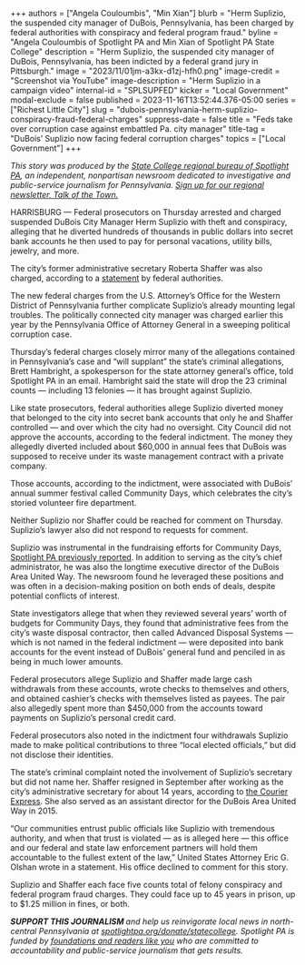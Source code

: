 +++
authors = ["Angela Couloumbis", "Min Xian"]
blurb = "Herm Suplizio, the suspended city manager of DuBois, Pennsylvania, has been charged by federal authorities with conspiracy and federal program fraud."
byline = "Angela Couloumbis of Spotlight PA and Min Xian of Spotlight PA State College"
description = "Herm Suplizio, the suspended city manager of DuBois, Pennsylvania, has been indicted by a federal grand jury in Pittsburgh."
image = "2023/11/01jm-a3kx-d1zj-hfh0.png"
image-credit = "Screenshot via YouTube"
image-description = "Herm Suplizio in a campaign video"
internal-id = "SPLSUPFED"
kicker = "Local Government"
modal-exclude = false
published = 2023-11-16T13:52:44.376-05:00
series = ["Richest Little City"]
slug = "dubois-pennsylvania-herm-suplizio-conspiracy-fraud-federal-charges"
suppress-date = false
title = "Feds take over corruption case against embattled Pa. city manager"
title-tag = "DuBois’ Suplizio now facing federal corruption charges"
topics = ["Local Government"]
+++

<em>This story was produced by the </em><a href="https://www.spotlightpa.org/statecollege"><em>State College regional bureau of Spotlight PA</em></a><em>, an independent, nonpartisan newsroom dedicated to investigative and public-service journalism for Pennsylvania. </em><a href="https://www.spotlightpa.org/newsletters/talkofthetown"><em>Sign up for our regional newsletter, Talk of the Town.</em></a>

HARRISBURG — Federal prosecutors on Thursday arrested and charged suspended DuBois City Manager Herm Suplizio with theft and conspiracy, alleging that he diverted hundreds of thousands in public dollars into secret bank accounts he then used to pay for personal vacations, utility bills, jewelry, and more.

The city’s former administrative secretary Roberta Shaffer was also charged, according to a <a href="https://www.justice.gov/usao-wdpa/pr/dubois-city-manager-and-employee-charged-stealing-hundreds-thousands-dollars-city">statement</a> by federal authorities.

The new federal charges from the U.S. Attorney’s Office for the Western District of Pennsylvania further complicate Suplizio’s already mounting legal troubles. The politically connected city manager was charged earlier this year by the Pennsylvania Office of Attorney General in a sweeping political corruption case.

Thursday’s federal charges closely mirror many of the allegations contained in Pennsylvania’s case and “will supplant” the state’s criminal allegations, Brett Hambright, a spokesperson for the state attorney general’s office, told Spotlight PA in an email. Hambright said the state will drop the 23 criminal counts — including 13 felonies — it has brought against Suplizio.

Like state prosecutors, federal authorities allege Suplizio diverted money that belonged to the city into secret bank accounts that only he and Shaffer controlled — and over which the city had no oversight. City Council did not approve the accounts, according to the federal indictment. The money they allegedly diverted included about $60,000 in annual fees that DuBois was supposed to receive under its waste management contract with a private company.

Those accounts, according to the indictment, were associated with DuBois’ annual summer festival called Community Days, which celebrates the city’s storied volunteer fire department.

<script src="https://www.spotlightpa.org/embed.js" async></script><div data-spl-embed-version="1" data-spl-src="https://www.spotlightpa.org/embeds/newsletter/?cta=Sign%20up%20for%20our%20new%20regional%20newsletter%2C%20%3Cb%3ETalk%20of%20the%20Town%3C%2Fb%3E%2C%20and%20get%20all%20the%20news%20and%20notes%20from%20State%20College%20and%20north-central%20PA.&button=Sign%20Up%20Now&preselect=state_college&eyebrow=DON'T%20MISS%20A%20BEAT"></div>

Neither Suplizio nor Shaffer could be reached for comment on Thursday. Suplizio’s lawyer also did not respond to requests for comment.

Suplizio was instrumental in the fundraising efforts for Community Days, <a href="https://www.spotlightpa.org/statecollege/2023/11/dubois-pennsylvania-herm-suplizio-fraud-corruption-attorney-general/">Spotlight PA previously reported</a>. In addition to serving as the city’s chief administrator, he was also the longtime executive director of the DuBois Area United Way. The newsroom found he leveraged these positions and was often in a decision-making position on both ends of deals, despite potential conflicts of interest.

State investigators allege that when they reviewed several years’ worth of budgets for Community Days, they found that administrative fees from the city’s waste disposal contractor, then called Advanced Disposal Systems — which is not named in the federal indictment — were deposited into bank accounts for the event instead of DuBois’ general fund and penciled in as being in much lower amounts.

Federal prosecutors allege Suplizio and Shaffer made large cash withdrawals from these accounts, wrote checks to themselves and others, and obtained cashier’s checks with themselves listed as payees. The pair also allegedly spent more than $450,000 from the accounts toward payments on Suplizio’s personal credit card.

<script src="https://www.spotlightpa.org/embed.js" async></script><div data-spl-embed-version="1" data-spl-src="https://www.spotlightpa.org/embeds/donate/"></div>

Federal prosecutors also noted in the indictment four withdrawals Suplizio made to make political contributions to three “local elected officials,” but did not disclose their identities.

The state’s criminal complaint noted the involvement of Suplizio’s secretary but did not name her. Shaffer resigned in September after working as the city’s administrative secretary for about 14 years, according to <a href="https://www.thecourierexpress.com/news/dubois-city-council-accepts-resignation-of-longtime-administrative-secretary-bobbie-shaffer/article_2c04823c-51a7-11ee-a71b-979446389053.html">the Courier Express</a>. She also served as an assistant director for the DuBois Area United Way in 2015.

“Our communities entrust public officials like Suplizio with tremendous authority, and when that trust is violated — as is alleged here — this office and our federal and state law enforcement partners will hold them accountable to the fullest extent of the law,” United States Attorney Eric G. Olshan wrote in a statement. His office declined to comment for this story.

Suplizio and Shaffer each face five counts total of felony conspiracy and federal program fraud charges. They could face up to 45 years in prison, up to $1.25 million in fines, or both.

<strong><em>SUPPORT THIS JOURNALISM </em></strong><em>and help us reinvigorate local news in north-central Pennsylvania at </em><a href="https://www.spotlightpa.org/donate/statecollege"><em>spotlightpa.org/donate/statecollege</em></a><em>. Spotlight PA is funded by </em><a href="https://www.spotlightpa.org/support"><em>foundations and readers like you</em></a><em> who are committed to accountability and public-service journalism that gets results.</em>

